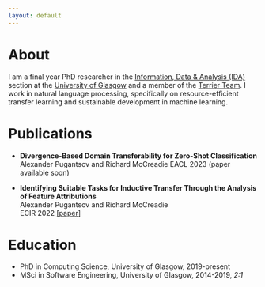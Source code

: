 ```yaml
---
layout: default 
---
```


# About

I am a final year PhD researcher in the [Information, Data & Analysis (IDA)](https://www.gla.ac.uk/schools/computing/research/researchsections/ida-section/) section at the [University of Glasgow](https://www.gla.ac.uk/) and a member of the [Terrier Team](http://terrierteam.dcs.gla.ac.uk/). I work in natural language processing, specifically on resource-efficient transfer learning and sustainable development in machine learning.

# Publications

 - **Divergence-Based Domain Transferability for Zero-Shot Classification**
 Alexander Pugantsov and Richard McCreadie
 EACL 2023 (paper available soon)
 
 - **Identifying Suitable Tasks for Inductive Transfer Through the Analysis of Feature Attributions**  
 Alexander Pugantsov and Richard McCreadie  
 ECIR 2022 [[paper]](https://arxiv.org/abs/2202.01096)

# Education

- PhD in Computing Science, University of Glasgow, 2019-present
- MSci in Software Engineering, University of Glasgow, 2014-2019, *2:1*
